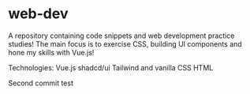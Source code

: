 # web-dev
A repository containing code snippets and web development practice studies! The main focus is to exercise CSS, building UI components and hone my skills with Vue.js!

Technologies:
Vue.js
shadcd/ui
Tailwind and vanilla CSS
HTML

Second commit test